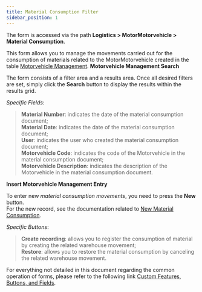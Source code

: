 ```yaml
---
title: Material Consumption Filter
sidebar_position: 1
---
```


The form is accessed via the path **Logistics > MotorMotorvehicle > Material Consumption**.

This form allows you to manage the movements carried out for the consumption of materials related to the MotorMotorvehicle created in the table [Motorvehicle Management](/docs/logistics/motorvehicles/motorvehicle-management).
**Motorvehicle Management Search**

The form consists of a filter area and a results area. Once all desired filters are set, simply click the **Search** button to display the results within the results grid.

*Specific Fields*: 

> **Material Number**: indicates the date of the material consumption document;          
> **Material Date**: indicates the date of the material consumption document;         
> **User**: indicates the user who created the material consumption document;      
> **Motorvehicle Code**: indicates the code of the Motorvehicle in the material consumption document;               
> **Motorvehicle Description**: indicates the description of the Motorvehicle in the material consumption document.             

**Insert Motorvehicle Management Entry**

To enter new *material consumption movements*, you need to press the **New** button.    
For the new record, see the documentation related to [New Material Consumption](/docs/logistics/motorvehicles/material-consumption/new-material-consumption).

*Specific Buttons*: 

> **Create recording**: allows you to register the consumption of material by creating the related warehouse movement;        
> **Restore**: allows you to restore the material consumption by canceling the related warehouse movement.

For everything not detailed in this document regarding the common operation of forms, please refer to the following link [Custom Features, Buttons, and Fields](/docs/guide/common).